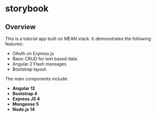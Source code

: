 # storybook

## Overview
This is a tutorial app built on MEAN stack. It demonstrates the following features:

- OAuth on Express.js
- Basic CRUD for text based data.
- Angular 2 Flash messages
- Bootstrap layout.

The main components include:
- **Angular 12**
- **Bootstrap 4**
- **Express JS 4**
- **Mongoose 5**
- **Node.js 14**
